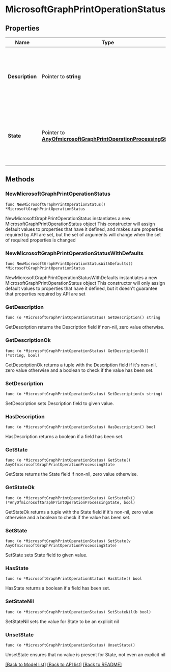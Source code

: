 # MicrosoftGraphPrintOperationStatus

## Properties

Name | Type | Description | Notes
------------ | ------------- | ------------- | -------------
**Description** | Pointer to **string** | A human-readable description of the printOperation&#39;s current processing state. Read-only. | [optional] 
**State** | Pointer to [**AnyOfmicrosoftGraphPrintOperationProcessingState**](anyOf&lt;microsoft.graph.printOperationProcessingState&gt;.md) | The printOperation&#39;s current processing state. Valid values are described in the following table. Read-only. | [optional] 

## Methods

### NewMicrosoftGraphPrintOperationStatus

`func NewMicrosoftGraphPrintOperationStatus() *MicrosoftGraphPrintOperationStatus`

NewMicrosoftGraphPrintOperationStatus instantiates a new MicrosoftGraphPrintOperationStatus object
This constructor will assign default values to properties that have it defined,
and makes sure properties required by API are set, but the set of arguments
will change when the set of required properties is changed

### NewMicrosoftGraphPrintOperationStatusWithDefaults

`func NewMicrosoftGraphPrintOperationStatusWithDefaults() *MicrosoftGraphPrintOperationStatus`

NewMicrosoftGraphPrintOperationStatusWithDefaults instantiates a new MicrosoftGraphPrintOperationStatus object
This constructor will only assign default values to properties that have it defined,
but it doesn't guarantee that properties required by API are set

### GetDescription

`func (o *MicrosoftGraphPrintOperationStatus) GetDescription() string`

GetDescription returns the Description field if non-nil, zero value otherwise.

### GetDescriptionOk

`func (o *MicrosoftGraphPrintOperationStatus) GetDescriptionOk() (*string, bool)`

GetDescriptionOk returns a tuple with the Description field if it's non-nil, zero value otherwise
and a boolean to check if the value has been set.

### SetDescription

`func (o *MicrosoftGraphPrintOperationStatus) SetDescription(v string)`

SetDescription sets Description field to given value.

### HasDescription

`func (o *MicrosoftGraphPrintOperationStatus) HasDescription() bool`

HasDescription returns a boolean if a field has been set.

### GetState

`func (o *MicrosoftGraphPrintOperationStatus) GetState() AnyOfmicrosoftGraphPrintOperationProcessingState`

GetState returns the State field if non-nil, zero value otherwise.

### GetStateOk

`func (o *MicrosoftGraphPrintOperationStatus) GetStateOk() (*AnyOfmicrosoftGraphPrintOperationProcessingState, bool)`

GetStateOk returns a tuple with the State field if it's non-nil, zero value otherwise
and a boolean to check if the value has been set.

### SetState

`func (o *MicrosoftGraphPrintOperationStatus) SetState(v AnyOfmicrosoftGraphPrintOperationProcessingState)`

SetState sets State field to given value.

### HasState

`func (o *MicrosoftGraphPrintOperationStatus) HasState() bool`

HasState returns a boolean if a field has been set.

### SetStateNil

`func (o *MicrosoftGraphPrintOperationStatus) SetStateNil(b bool)`

 SetStateNil sets the value for State to be an explicit nil

### UnsetState
`func (o *MicrosoftGraphPrintOperationStatus) UnsetState()`

UnsetState ensures that no value is present for State, not even an explicit nil

[[Back to Model list]](../README.md#documentation-for-models) [[Back to API list]](../README.md#documentation-for-api-endpoints) [[Back to README]](../README.md)


